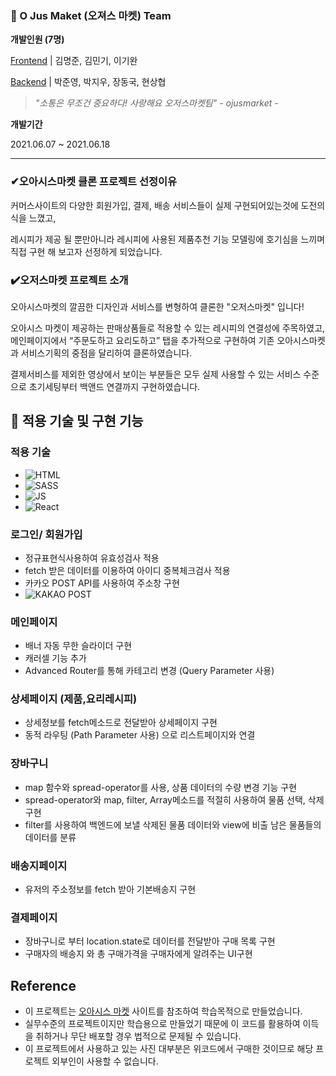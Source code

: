 ### 🌽 O Jus Maket (오져스 마켓) **Team**

**개발인원 (7명)**

[Frontend](https://github.com/wecode-bootcamp-korea/21-1st-Ojusmarket-frontend) | 김명준, 김민기, 이기완

[Backend](https://github.com/wecode-bootcamp-korea/21-1st-Ojusmarket-backend) | 박준영, 박지우, 장동국, 현상협

> _"소통은 무조건 중요하다! 사랑해요 오저스마켓팀" - ojusmarket -_

**개발기간**

2021.06.07 ~ 2021.06.18

---

### ✔오아시스마켓 클론 프로젝트 선정이유

커머스사이트의 다양한 회원가입, 결제, 배송 서비스들이 실제 구현되어있는것에 도전의식을 느꼈고,

레시피가 제공 될 뿐만아니라 레시피에 사용된 제품추천 기능 모델링에 호기심을 느끼며 직접 구현 해 보고자 선정하게 되었습니다.

### ✔️오저스마켓 프로젝트 소개

오아시스마켓의 깔끔한 디자인과 서비스를 변형하여 클론한 "오저스마켓" 입니다!

오아시스 마켓이 제공하는 판매상품들로 적용할 수 있는 레시피의 연결성에 주목하였고, 메인페이지에서 “주문도하고 요리도하고” 탭을 추가적으로 구현하여 기존 오아시스마켓과 서비스기획의 중점을 달리하여 클론하였습니다.

결제서비스를 제외한 영상에서 보이는 부분들은 모두 실제 사용할 수 있는 서비스 수준으로 초기세팅부터 백앤드 연결까지 구현하였습니다.

## 🔎 적용 기술 및 구현 기능

### 적용 기술

>

- ![HTML](https://img.shields.io/badge/HTML5-E34F26?style=for-the-badge&logo=html5&logoColor=white)
- ![SASS](https://img.shields.io/badge/Sass-CC6699?style=for-the-badge&logo=sass&logoColor=white)
- ![JS](https://img.shields.io/badge/JavaScript-F7DF1E?style=for-the-badge&logo=javascript&logoColor=black)
- ![React](https://img.shields.io/badge/React-20232A?style=for-the-badge&logo=react&logoColor=61DAFB)

### 로그인/ 회원가입

- 정규표현식사용하여 유효성검사 적용
- fetch 받은 데이터를 이용하여 아이디 중복체크검사 적용
- 카카오 POST API를 사용하여 주소창 구현
- ![KAKAO POST](https://user-images.githubusercontent.com/74660207/122675951-cc156600-d216-11eb-87bd-ad28d2590dc5.PNG)

### 메인페이지

- 배너 자동 무한 슬라이더 구현
- 캐러셀 기능 추가
- Advanced Router를 통해 카테고리 변경 (Query Parameter 사용)

### 상세페이지 (제품,요리레시피)

- 상세정보를 fetch메소드로 전달받아 상세페이지 구현
- 동적 라우팅 (Path Parameter 사용) 으로 리스트페이지와 연결

### 장바구니

- map 함수와 spread-operator를 사용, 상품 데이터의 수량 변경 기능 구현
- spread-operator와 map, filter, Array메소드를 적절히 사용하여 물품 선택, 삭제 구현
- filter를 사용하여 백엔드에 보낼 삭제된 물품 데이터와 view에 비출 남은 물품들의 데이터를 분류

### 배송지페이지

- 유저의 주소정보를 fetch 받아 기본배송지 구현

### 결제페이지

- 장바구니로 부터 location.state로 데이터를 전달받아 구매 목록 구현
- 구매자의 배송지 와 총 구매가격을 구매자에게 알려주는 UI구현

## Reference

- 이 프로젝트는 [오아시스 마켓](https://www.oasis.co.kr/main) 사이트를 참조하여 학습목적으로 만들었습니다.
- 실무수준의 프로젝트이지만 학습용으로 만들었기 때문에 이 코드를 활용하여 이득을 취하거나 무단 배포할 경우 법적으로 문제될 수 있습니다.
- 이 프로젝트에서 사용하고 있는 사진 대부분은 위코드에서 구매한 것이므로 해당 프로젝트 외부인이 사용할 수 없습니다.
